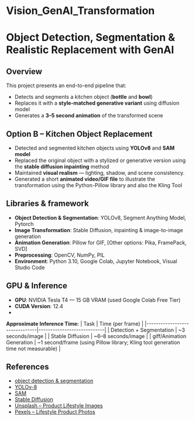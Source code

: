 # Vision_GenAI_Transformation

# Object Detection, Segmentation & Realistic Replacement with GenAI

## Overview
This project presents an end-to-end pipeline that:
- Detects and segments a kitchen object (**bottle** and **bowl**)
- Replaces it with a **style-matched generative variant** using diffusion model
- Generates a **3–5 second animation** of the transformed scene

## Option B – Kitchen Object Replacement

- Detected and segmented kitchen objects using **YOLOv8** and **SAM model** 
- Replaced the original object with a stylized or generative version using the **stable diffusion inpainting** method
- Maintained **visual realism** — lighting, shadow, and scene consistency.
- Generated a short **animated video/GIF file**  to illustrate the transformation using the Python-Pillow library and also the Kling Tool 

## Libraries & framework

- **Object Detection & Segmentation**: YOLOv8, Segment Anything Model, Pytorch
- **Image Transformation**: Stable Diffusion, inpainting & image-to-image generation
- **Animation Generation**: Pillow for GIF, [Other options: Pika, FramePack, SVD]
- **Preprocessing**: OpenCV, NumPy, PIL
- **Environment**: Python 3.10, Google Colab, Jupyter Notebook, Visual Studio Code

## GPU & Inference
- **GPU**: NVIDIA Tesla T4 — 15 GB VRAM (used Google Colab Free Tier)  
- **CUDA Version**: 12.4
- 
**Approximate Inference Time:**
| Task                          | Time (per frame)    |
|-------------------------------|----------------------------|
|  Detection + Segmentation   | ~3 seconds/image           |
|  Stable Diffusion           | ~6–8 seconds/image         |
|  giff/Animation Generation       | ~1 second/frame (using Pillow library; Kling tool generation time not measurable) |

## References

- [object detection & segmentation](https://blog.roboflow.com/how-to-use-yolov8-with-sam/)
- [YOLOv-8](https://docs.ultralytics.com/tasks/detect/)
- [SAM](https://github.com/facebookresearch/segment-anything)
- [Stable Diffusion](https://huggingface.co/stabilityai/stable-diffusion-2-inpainting)
- [Unsplash – Product Lifestyle Images](https://unsplash.com/s/photos/product-lifestyle)
- [Pexels – Lifestyle Product Photos](https://www.pexels.com/search/lifestyle%20product/)

